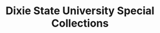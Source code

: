---
layout: repo
title: "Dixie State University Special Collections"
id: 25953
permalink: repos/25953/
---
